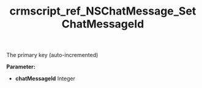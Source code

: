 ﻿---
title: crmscript_ref_NSChatMessage_SetChatMessageId
description: NSChatMessage.SetChatMessageId(Integer chatMessageId)
intellisense: NSChatMessage.SetChatMessageId
keywords: NSChatMessage, GetChatMessageId
so.topic: reference
---

The primary key (auto-incremented)

**Parameter:** 
 - **chatMessageId** Integer


